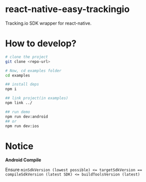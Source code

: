 # react-native-easy-trackingio
Tracking.io SDK wrapper for react-native.

# How to develop?

```bash
# clone the project
git clone <repo-url>

# Now, cd examples folder
cd examples

## install deps
npm i

## link project(in examples)
npm link ../

## run demo
npm run dev:android
## or
npm run dev:ios
```

# Notice

**Android Compile**

Ensure `minSdkVersion (lowest possible) <= targetSdkVersion == compileSdkVersion (latest SDK) <= buildToolsVersion (latest)`
